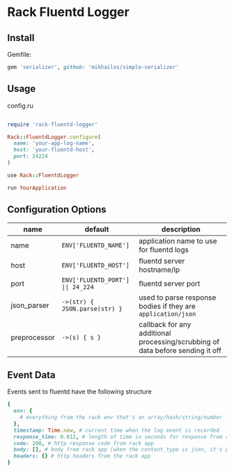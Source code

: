 # Rack Fluentd Logger

## Install

Gemfile:
```ruby
gem 'serializer', github: 'mikhailvs/simple-serializer'
```

## Usage

config.ru
```ruby

require 'rack-fluentd-logger'

Rack::FluentdLogger.configure(
  name: 'your-app-log-name',
  host: 'your-fluentd-host',
  port: 24224
)

use Rack::FluentdLogger

run YourApplication

```

## Configuration Options
| name | default | description |
| ---- | ------- | ----------- |
| name | `ENV['FLUENTD_NAME']` | application name to use for fluentd logs |
| host | `ENV['FLUENTD_HOST']` | fluentd server hostname/ip |
| port | `ENV['FLUENTD_PORT'] \|\| 24_224` | fluentd server port |
| json_parser | `->(str) { JSON.parse(str) }` | used to parse response bodies if they are `application/json` |
| preprocessor | `->(s) { s }` | callback for any additional processing/scrubbing of data before sending it off |

## Event Data
Events sent to fluentd have the following structure
```ruby
{
  env: {
    # everything from the rack env that's an array/hash/string/number
  },
  timestamp: Time.now, # current time when the log event is recorded
  response_time: 0.012, # length of time in seconds for response from rack
  code: 200, # http response code from rack app
  body: [], # body from rack app (when the content_type is json, it's parsed)
  headers: {} # http headers from the rack app
}
```
